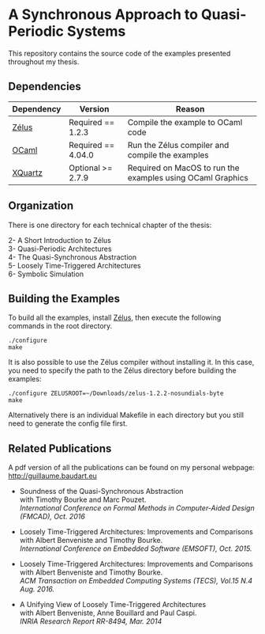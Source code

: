 # A Synchronous Approach to Quasi-Periodic Systems

This repository contains the source code of the examples presented
throughout my thesis.

## Dependencies

| Dependency | Version | Reason |
|------------|---------|--------|
| [Zélus](http://zelus.di.ens.fr/download.html) | Required == 1.2.3   | Compile the example to OCaml code |
| [OCaml](http://ocaml.org/) | Required == 4.04.0  | Run the Zélus compiler and compile the examples |
| [XQuartz](http://www.xquartz.org/) | Optional >= 2.7.9 | Required on MacOS to run the examples using OCaml Graphics |

## Organization
There is one directory for each technical chapter of the thesis:

2- A Short Introduction to Zélus  
3- Quasi-Periodic Architectures  
4- The Quasi-Synchronous Abstraction  
5- Loosely Time-Triggered Architectures  
6- Symbolic Simulation  

## Building the Examples

To build all the examples, install
[Zélus](http://zelus.di.ens.fr/download.html), then execute the
following commands in the root directory.

```
./configure
make
```

It is also possible to use the Zélus compiler without installing
it. In this case, you need to specify the path to the Zélus directory
before building the examples:

```
./configure ZELUSROOT=~/Downloads/zelus-1.2.2-nosundials-byte
make
```

Alternatively there is an individual Makefile in each directory but
you still need to generate the config file first.

## Related Publications

A pdf version of all the publications can be found on my personal webpage: <http://guillaume.baudart.eu>

- Soundness of the Quasi-Synchronous Abstraction   
  with Timothy Bourke and Marc Pouzet.  
  *International Conference on Formal Methods in Computer-Aided Design (FMCAD), Oct. 2016*

- Loosely Time-Triggered Architectures: Improvements and Comparisons  
  with Albert Benveniste and Timothy Bourke.  
  *International Conference on Embedded Software (EMSOFT), Oct. 2015.*

- Loosely Time-Triggered Architectures: Improvements and Comparisons  
  with Albert Benveniste and Timothy Bourke.  
  *ACM Transaction on Embedded Computing Systems (TECS), Vol.15 N.4 Aug. 2016.*

- A Unifying View of Loosely Time-Triggered Architectures  
  with Albert Benveniste, Anne Bouillard and Paul Caspi.  
  *INRIA Research Report RR-8494, Mar. 2014*
